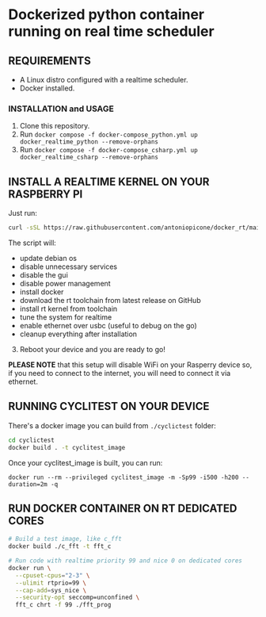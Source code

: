 # Dockerized python container running on real time scheduler

## REQUIREMENTS

- A Linux distro configured with a realtime scheduler.
- Docker installed.

### INSTALLATION and USAGE

1. Clone this repository.
2. Run `docker compose -f docker-compose_python.yml up docker_realtime_python --remove-orphans`
3. Run `docker compose -f docker-compose_csharp.yml up docker_realtime_csharp --remove-orphans`



## INSTALL A REALTIME KERNEL ON YOUR RASPBERRY PI

Just run:

```bash
curl -sSL https://raw.githubusercontent.com/antoniopicone/docker_rt/main/install_realtime_kernel.sh | sudo sh
```
The script will:

- update debian os
- disable unnecessary services
- disable the gui
- disable power management
- install docker
- download the rt toolchain from latest release on GitHub
- install rt kernel from toolchain
- tune the system for realtime
- enable ethernet over usbc (useful to debug on the go)
- cleanup everything after installation

3. Reboot your device and you are ready to go!

**PLEASE NOTE** that this setup will disable WiFi on your Rasperry device so, if you need to connect to the internet, you will need to connect it via ethernet.

## RUNNING CYCLITEST ON YOUR DEVICE

There's a docker image you can build from `./cyclictest` folder:

```bash
cd cyclictest
docker build . -t cyclitest_image
```

Once your cyclitest_image is built, you can run:

```
docker run --rm --privileged cyclitest_image -m -Sp99 -i500 -h200 --duration=2m -q
``` 

## RUN DOCKER CONTAINER ON RT DEDICATED CORES

```bash
# Build a test image, like c_fft
docker build ./c_fft -t fft_c

# Run code with realtime priority 99 and nice 0 on dedicated cores
docker run \
  --cpuset-cpus="2-3" \
  --ulimit rtprio=99 \
  --cap-add=sys_nice \
  --security-opt seccomp=unconfined \
  fft_c chrt -f 99 ./fft_prog
```

